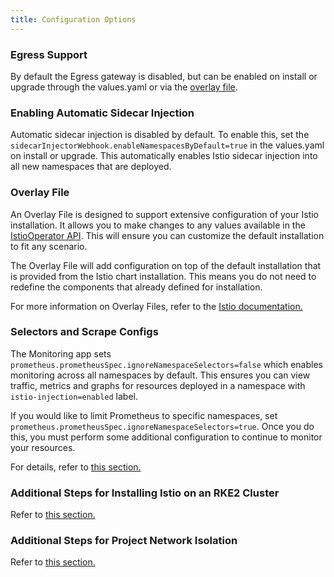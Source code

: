 ```yaml
---
title: Configuration Options
---
```


<head>
  <link rel="canonical" href="https://ranchermanager.docs.rancher.com/integrations-in-rancher/istio/configuration-options"/>
</head>

### Egress Support

By default the Egress gateway is disabled, but can be enabled on install or upgrade through the values.yaml or via the [overlay file](#overlay-file).

### Enabling Automatic Sidecar Injection

Automatic sidecar injection is disabled by default. To enable this, set the `sidecarInjectorWebhook.enableNamespacesByDefault=true` in the values.yaml on install or upgrade. This automatically enables Istio sidecar injection into all new namespaces that are deployed.

### Overlay File

An Overlay File is designed to support extensive configuration of your Istio installation. It allows you to make changes to any values available in the [IstioOperator API](https://istio.io/latest/docs/reference/config/istio.operator.v1alpha1/). This will ensure you can customize the default installation to fit any scenario.

The Overlay File will add configuration on top of the default installation that is provided from the Istio chart installation. This means you do not need to redefine the components that already defined for installation.

For more information on Overlay Files, refer to the [Istio documentation.](https://istio.io/latest/docs/setup/install/istioctl/#configure-component-settings)

### Selectors and Scrape Configs

The Monitoring app sets `prometheus.prometheusSpec.ignoreNamespaceSelectors=false` which enables monitoring across all namespaces by default. This ensures you can view traffic, metrics and graphs for resources deployed in a namespace with `istio-injection=enabled` label.

If you would like to limit Prometheus to specific namespaces, set `prometheus.prometheusSpec.ignoreNamespaceSelectors=true`. Once you do this, you must perform some additional configuration to continue to monitor your resources.

For details, refer to [this section.](selectors-and-scrape-configurations.md)

### Additional Steps for Installing Istio on an RKE2 Cluster

Refer to [this section.](install-istio-on-rke2-cluster.md)

### Additional Steps for Project Network Isolation

Refer to [this section.](project-network-isolation.md)